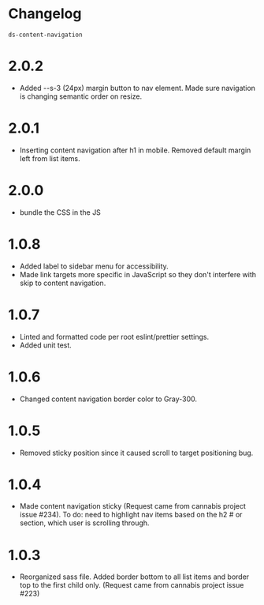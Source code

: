 # Changelog

`ds-content-navigation`

# 2.0.2
* Added --s-3 (24px) margin button to nav element. Made sure navigation is changing semantic order on resize.

# 2.0.1
* Inserting content navigation after h1 in mobile. Removed default margin left from list items.

# 2.0.0
* bundle the CSS in the JS

# 1.0.8
* Added label to sidebar menu for accessibility.
* Made link targets more specific in JavaScript so they don't interfere with skip to content navigation.

# 1.0.7
* Linted and formatted code per root eslint/prettier settings.
* Added unit test.

# 1.0.6
* Changed content navigation border color to Gray-300.

# 1.0.5
* Removed sticky position since it caused scroll to target positioning bug.

# 1.0.4
* Made content navigation sticky (Request came from cannabis project issue #234). To do: need to highlight nav items based on the h2 # or section, which user is scrolling through.

# 1.0.3
* Reorganized sass file. Added border bottom to all list items and border top to the first child only. (Request came from cannabis project issue #223)

